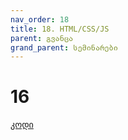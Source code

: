 ```yaml
---
nav_order: 18
title: 18. HTML/CSS/JS
parent: გვანცა
grand_parent: სემინარები
---
```


# 16

[კოდი](https://github.com/Freeuni-Lekva/oop-2021/tree/main/Content/Seminars/Gvantsa/18)
